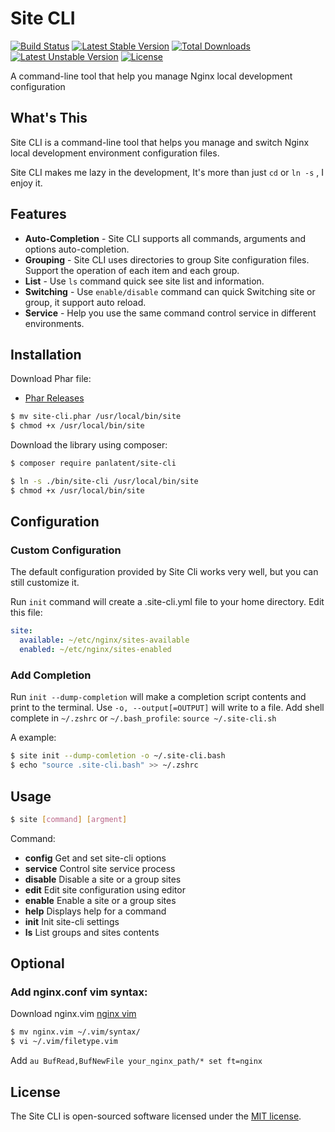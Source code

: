 Site CLI
========
[![Build Status](https://travis-ci.org/panlatent/site-cli.svg)](https://travis-ci.org/panlatent/site-cli)
[![Latest Stable Version](https://poser.pugx.org/panlatent/site-cli/v/stable.svg)](https://packagist.org/packages/panlatent/site-cli) 
[![Total Downloads](https://poser.pugx.org/panlatent/site-cli/downloads.svg)](https://packagist.org/packages/panlatent/site-cli) 
[![Latest Unstable Version](https://poser.pugx.org/panlatent/site-cli/v/unstable.svg)](https://packagist.org/packages/panlatent/site-cli) 
[![License](https://poser.pugx.org/panlatent/site-cli/license.svg)](https://packagist.org/packages/panlatent/site-cli)

A command-line tool that help you manage Nginx local development configuration

What's This
------------
Site CLI is a command-line tool that helps you manage and switch Nginx local development 
environment configuration files.

Site CLI makes me lazy in the development, It's more than just `cd` or `ln -s` , I enjoy it.

Features
--------

+ **Auto-Completion** - Site CLI supports all commands, arguments and options auto-completion.
+ **Grouping** - Site CLI uses directories to group Site configuration files. Support the operation of each item 
and each group.
+ **List** - Use `ls` command quick see site list and information.
+ **Switching** - Use `enable/disable` command can quick Switching site or group, it support auto reload.
+ **Service** - Help you use the same command control service in different environments.

Installation
-------------

Download Phar file: 

+ [Phar Releases]((https://github.com/panlatent/site-cli/releases))
```bash
$ mv site-cli.phar /usr/local/bin/site
$ chmod +x /usr/local/bin/site
```

Download the library using composer:
```bash
$ composer require panlatent/site-cli
```

```bash
$ ln -s ./bin/site-cli /usr/local/bin/site
$ chmod +x /usr/local/bin/site
```

Configuration
-------------
### Custom Configuration

The default configuration provided by Site Cli works very well, but you can still customize it.

Run `init` command will create a .site-cli.yml file to your home directory.
Edit this file:
```yaml
site:
  available: ~/etc/nginx/sites-available
  enabled: ~/etc/nginx/sites-enabled
```

### Add Completion

Run `init --dump-completion` will make a completion script contents and print to the terminal.
Use `-o, --output[=OUTPUT]` will write to a file. 
Add shell complete in `~/.zshrc` or `~/.bash_profile`: `source ~/.site-cli.sh`

A example: 
```bash
$ site init --dump-comletion -o ~/.site-cli.bash
$ echo "source .site-cli.bash" >> ~/.zshrc
```

Usage
-----
```bash
$ site [command] [argment]
```

Command:
+ **config**   Get and set site-cli options
+ **service**  Control site service process
+ **disable**  Disable a site or a group sites
+ **edit**     Edit site configuration using editor
+ **enable**   Enable a site or a group sites
+ **help**     Displays help for a command
+ **init**     Init site-cli settings
+ **ls**       List groups and sites contents

Optional
---------

### Add nginx.conf vim syntax:
Download nginx.vim [nginx vim](http://www.vim.org/scripts/script.php?script_id=1886)
```bash
$ mv nginx.vim ~/.vim/syntax/
$ vi ~/.vim/filetype.vim
```
Add `au BufRead,BufNewFile your_nginx_path/* set ft=nginx`

License
-------
The Site CLI is open-sourced software licensed under the [MIT license](http://opensource.org/licenses/MIT).